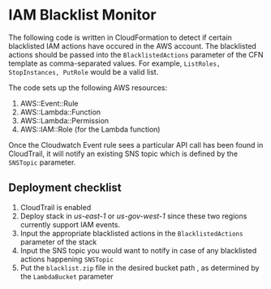 # IAM Blacklist Monitor

The following code is written in CloudFormation to detect if certain blacklisted IAM actions have occured in the AWS account. The blacklisted actions should be passed into the `BlacklistedActions` parameter of the CFN template as comma-separated values.
For example, `ListRoles, StopInstances, PutRole` would be a valid list. 

The code sets up the following AWS resources:
1. AWS::Event::Rule
2. AWS::Lambda::Function 
3. AWS::Lambda::Permission
4. AWS::IAM::Role (for the Lambda function)

Once the Cloudwatch Event rule sees a particular API call has been found in CloudTrail, it will notify an existing SNS topic which is defined by the `SNSTopic` parameter. 

## Deployment checklist
1. CloudTrail is enabled
2. Deploy stack in *us-east-1* or *us-gov-west-1* since these two regions currently support IAM events.
3. Input the appropriate blacklisted actions in the `BlacklistedActions` parameter of the stack
4. Input the SNS topic you would want to notify in case of any blacklisted actions happening `SNSTopic`
5. Put the `blacklist.zip` file in the desired bucket path , as determined by the `LambdaBucket` parameter
